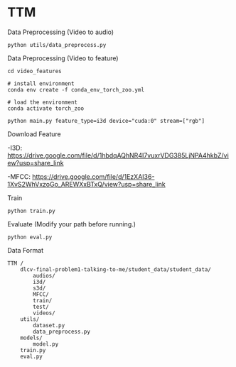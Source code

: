 # TTM

Data Preprocessing (Video to audio)

	python utils/data_preprocess.py
	

Data Preprocessing (Video to feature)
	
	cd video_features
	
	# install environment
	conda env create -f conda_env_torch_zoo.yml

	# load the environment
	conda activate torch_zoo

	python main.py feature_type=i3d device="cuda:0" stream=["rgb"]

Download Feature 

-I3D: https://drive.google.com/file/d/1hbdqAQhNR4I7vuxrVDG385LjNPA4hkbZ/view?usp=share_link 

-MFCC: https://drive.google.com/file/d/1EzXAI36-1XvS2WhVxzoGo_AREWXxBTxQ/view?usp=share_link 

Train 

	python train.py
	
Evaluate (Modify your path before running.) 

	python eval.py

Data Format 

	TTM / 
		dlcv-final-problem1-talking-to-me/student_data/student_data/
			audios/
			i3d/
			s3d/
			MFCC/
			train/
			test/
			videos/
		utils/ 
			dataset.py 
			data_preprocess.py 
		models/ 
			model.py 
		train.py 
		eval.py 
